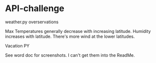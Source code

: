 # API-challenge

weather.py overservations

Max Temperatures generally decrease with increasing latitude.
Humidity increases with latitude.
There's more wind at the lower latitudes.


Vacation PY

See word doc for screenshots. I can't get them into the ReadMe.